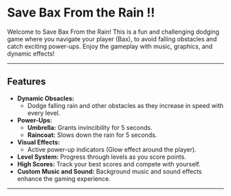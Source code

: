 # Save Bax From the Rain !!

Welcome to Save Bax From the Rain! 
This is a fun and challenging dodging game where you navigate your player (Bax),
to avoid falling obstacles and catch exciting power-ups. 
Enjoy the gameplay with music, graphics, and dynamic effects!

---

## Features

- **Dynamic Obsacles:**
	- Dodge falling rain and other obstacles as they increase in speed with every level.
- **Power-Ups:**
	- **Umbrella:** Grants invincibility for 5 seconds.
	- **Raincoat:** Slows down the rain for 5 seconds.
- **Visual Effects:**
	- Active power-up indicators (Glow effect around the player).
- **Level System:** Progress through levels as you score points.
- **High Scores:** Track your best scores and compete with yourself.
- **Custom Music and Sound:** Background music and sound effects enhance the gaming experience.

---




